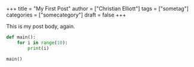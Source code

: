 +++
title = "My First Post"
author = ["Christian Elliott"]
tags = ["sometag"]
categories = ["somecategory"]
draft = false
+++

This is my post body, again.

```python
def main():
    for i in range(10):
        print(i)

main()
```
